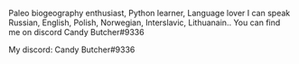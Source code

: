 Paleo biogeography  enthusiast, Python learner, Language lover
I can speak Russian, English, Polish, Norwegian, Interslavic, Lithuanain..
You can find me on discord Candy Butcher#9336

My discord: Candy Butcher#9336
